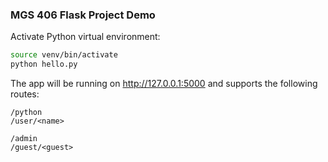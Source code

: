 ### MGS 406 Flask Project Demo 

Activate Python virtual environment:

```bash
source venv/bin/activate
python hello.py
```

The app will be running on http://127.0.0.1:5000 and supports the following routes:

```
/python
/user/<name>

/admin
/guest/<guest>
```